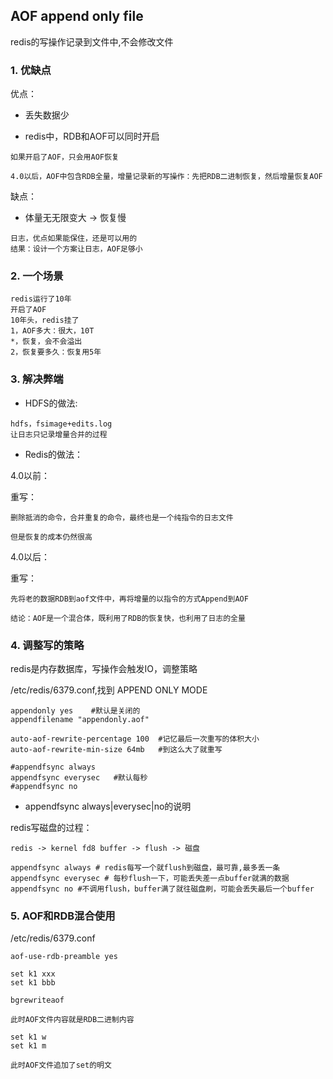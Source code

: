 ## AOF append only file

redis的写操作记录到文件中,不会修改文件

### 1. 优缺点

优点：

* 丢失数据少

* redis中，RDB和AOF可以同时开启

```text
如果开启了AOF，只会用AOF恢复

4.0以后，AOF中包含RDB全量，增量记录新的写操作：先把RDB二进制恢复，然后增量恢复AOF
```


缺点：

* 体量无无限变大 -> 恢复慢

```text
日志，优点如果能保住，还是可以用的
结果：设计一个方案让日志，AOF足够小
```

### 2. 一个场景

```text
redis运行了10年
开启了AOF
10年头，redis挂了
1，AOF多大：很大，10T
*，恢复，会不会溢出
2，恢复要多久：恢复用5年
```



### 3. 解决弊端

* HDFS的做法:

```text
hdfs，fsimage+edits.log
让日志只记录增量合并的过程
```

* Redis的做法：

4.0以前：

重写：
```text
删除抵消的命令，合并重复的命令，最终也是一个纯指令的日志文件

但是恢复的成本仍然很高
```
4.0以后：

重写：
```text
先将老的数据RDB到aof文件中，再将增量的以指令的方式Append到AOF

结论：AOF是一个混合体，既利用了RDB的恢复快，也利用了日志的全量
```


### 4. 调整写的策略

redis是内存数据库，写操作会触发IO，调整策略

/etc/redis/6379.conf,找到 APPEND ONLY MODE
```text
appendonly yes    #默认是关闭的
appendfilename "appendonly.aof"

auto-aof-rewrite-percentage 100  #记忆最后一次重写的体积大小
auto-aof-rewrite-min-size 64mb   #到这么大了就重写

#appendfsync always
appendfsync everysec   #默认每秒
#appendfsync no        
```

* appendfsync always|everysec|no的说明

redis写磁盘的过程：

`redis -> kernel fd8 buffer -> flush -> 磁盘`

```text
appendfsync always # redis每写一个就flush到磁盘，最可靠,最多丢一条
appendfsync everysec # 每秒flush一下，可能丢失差一点buffer就满的数据
appendfsync no #不调用flush，buffer满了就往磁盘刷，可能会丢失最后一个buffer
```


### 5. AOF和RDB混合使用

/etc/redis/6379.conf
```text
aof-use-rdb-preamble yes
```

```text
set k1 xxx
set k1 bbb

bgrewriteaof

此时AOF文件内容就是RDB二进制内容

set k1 w
set k1 m

此时AOF文件追加了set的明文
```


